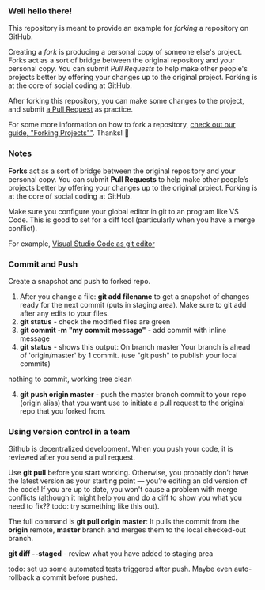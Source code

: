 ### Well hello there!

This repository is meant to provide an example for *forking* a repository on GitHub.

Creating a *fork* is producing a personal copy of someone else's project. Forks act as a sort of bridge between the original repository and your personal copy. You can submit *Pull Requests* to help make other people's projects better by offering your changes up to the original project. Forking is at the core of social coding at GitHub.

After forking this repository, you can make some changes to the project, and submit [a Pull Request](https://github.com/octocat/Spoon-Knife/pulls) as practice.

For some more information on how to fork a repository, [check out our guide, "Forking Projects""](http://guides.github.com/overviews/forking/). Thanks! :sparkling_heart:


### Notes

**Forks** act as a sort of bridge between the original repository and your personal copy. You can submit **Pull Requests** to help make other people’s projects better by offering your changes up to the original project. Forking is at the core of social coding at GitHub.

Make sure you configure your global editor in git to an program like VS Code. This is good to set for a diff tool (particularly when you have a merge conflict).

For example, <a href="https://code.visualstudio.com/docs/editor/versioncontrol#_vs-code-as-git-editor" target="_blank">Visual Studio Code as git editor</a>

### Commit and Push

Create a snapshot and push to forked repo.

1. After you change a file: **git add filename** to get a snapshot of changes ready for the next commit (puts in staging area). Make sure to git add after any edits to your files.
2. **git status** - check the modified files are green
3. **git commit -m "my commit message"** - add commit with inline message
4. **git status** - shows this output:
On branch master
Your branch is ahead of 'origin/master' by 1 commit.
  (use "git push" to publish your local commits)

nothing to commit, working tree clean

4. **git push origin master** - push the master branch commit to your repo (origin alias) that you want use to initiate a pull request to the original repo that you forked from.

### Using version control in a team

Github is decentralized development. When you push your code, it is reviewed after you send a pull request.

Use **git pull** before you start working. Otherwise, you probably don’t have the latest version as your starting point — you’re editing an old version of the code! If you are up to date, you won't cause a problem with merge conflicts (although it might help you and do a diff to show you what you need to fix?? todo: try something like this out). 

The full command is **git pull origin master**: It pulls the commit from the **origin** remote, **master** branch and merges them to the local checked-out branch.

**git diff --staged** - review what you have added to staging area

todo: set up some automated tests triggered after push. Maybe even auto-rollback a commit before pushed.
